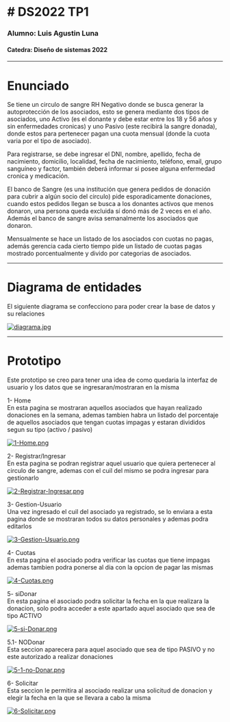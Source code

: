 <h1># DS2022 TP1</h1>
<h3>Alumno: Luis Agustin Luna</h3>
<h4>Catedra: Diseño  de sistemas 2022</h4>
<hr>
<h1>Enunciado</h1>
Se tiene un circulo de sangre RH Negativo donde se busca generar la autoprotección de los asociados, esto se genera mediante dos tipos de asociados, uno Activo (es el donante y debe estar entre los 18 y 56 años y sin enfermedades cronicas) y uno Pasivo (este recibirá la sangre donada), donde estos para pertenecer pagan una cuota mensual (donde la cuota varia por el tipo de asociado).

Para registrarse, se debe ingresar el DNI, nombre, apellido, fecha de nacimiento, domicilio, localidad, fecha de nacimiento, teléfono, email, grupo sanguíneo y factor, también deberá informar si posee alguna enfermedad cronica y medicación.

El banco de Sangre (es una institución que genera pedidos de donación para cubrir a algún socio del circulo) pide esporadicamente donaciones, cuando estos pedidos llegan se busca a los donantes activos que menos donaron, una persona queda excluida sí donó más de 2 veces en el año. Además el banco de sangre avisa semanalmente los asociados que donaron.

Mensualmente se hace un listado de los asociados con cuotas no pagas, además gerencia cada cierto tiempo pide un listado de cuotas pagas mostrado porcentualmente y divido por categorias de asociados.
<hr>
<h1>Diagrama de entidades</h1>
<p>El siguiente diagrama se confecciono para poder crear la base de datos y su relaciones</p>

[![diagrama.jpg](https://i.postimg.cc/7bv2HXVp/diagrama.jpg)](https://postimg.cc/wRVvFXnV)

<hr>
<h1>Prototipo</h1>
<p>Este prototipo se creo para tener una idea de como quedaria la interfaz de usuario y los datos que se ingresaran/mostraran en la misma</p>
<p>1- Home <br>En esta pagina se mostraran aquellos asociados que hayan realizado donaciones en la semana, ademas tambien habra un listado del porcentaje de aquellos asociados que tengan cuotas impagas y estaran divididos segun su tipo (activo / pasivo)  </p>

[![1-Home.png](https://i.postimg.cc/tJdX65y0/1-Home.png)](https://postimg.cc/0KQRR7bZ)

<p>2- Registrar/Ingresar <br>En esta pagina se podran registrar aquel usuario que quiera pertenecer al circulo de sangre, ademas con el cuil del mismo se podra ingresar para gestionarlo</p>

[![2-Registrar-Ingresar.png](https://i.postimg.cc/Pf1f0tD6/2-Registrar-Ingresar.png)](https://postimg.cc/238fZN2v)

<p>3- Gestion-Usuario <br>Una vez ingresado el cuil del asociado ya registrado, se lo enviara a esta pagina donde se mostraran todos su datos personales y ademas podra editarlos</p>

[![3-Gestion-Usuario.png](https://i.postimg.cc/cLLsKwbj/3-Gestion-Usuario.png)](https://postimg.cc/7fjvdGDM)

<p>4- Cuotas <br>En esta pagina el asociado podra verificar las cuotas que tiene impagas ademas tambien podra ponerse al dia con la opcion de pagar las mismas</p>

[![4-Cuotas.png](https://i.postimg.cc/650W5YYn/4-Cuotas.png)](https://postimg.cc/N5Kqd7hj)

<p>5- siDonar <br>En esta pagina el asociado podra solicitar la fecha en la que realizara la donacion, solo podra acceder a este apartado aquel asociado que sea de tipo ACTIVO</p>

[![5-si-Donar.png](https://i.postimg.cc/3xf32WMw/5-si-Donar.png)](https://postimg.cc/zyWmrzGm)

<p>5.1- NODonar <br>Esta seccion aparecera para aquel asociado que sea de tipo PASIVO y no este autorizado a realizar donaciones</p>

[![5-1-no-Donar.png](https://i.postimg.cc/X73NbTcn/5-1-no-Donar.png)](https://postimg.cc/vDqw72NK)

<p>6- Solicitar <br>Esta seccion le permitira al asociado realizar una solicitud de donacion y elegir la fecha en la que se llevara a cabo la misma</p>

[![6-Solicitar.png](https://i.postimg.cc/N0yBDYYk/6-Solicitar.png)](https://postimg.cc/KKy6c611)
